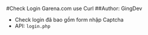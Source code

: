 #Check Login Garena.com use Curl
##Author: GingDev
* Check login đã bao gồm form nhập Captcha
* API: `login.php`